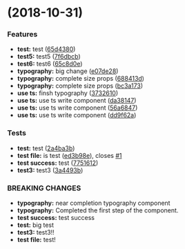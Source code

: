 <a name=""></a>
#  (2018-10-31)


### Features

* **test:** test ([65d4380](https://github.com/Adherentman/xyzUI/commit/65d4380))
* **test5:** test5 ([7f6dbcb](https://github.com/Adherentman/xyzUI/commit/7f6dbcb))
* **test6:** test6 ([65c8d0e](https://github.com/Adherentman/xyzUI/commit/65c8d0e))
* **typography:** big change ([e07de28](https://github.com/Adherentman/xyzUI/commit/e07de28))
* **typography:** complete size props ([688413d](https://github.com/Adherentman/xyzUI/commit/688413d))
* **typography:** complete size props ([bc3a173](https://github.com/Adherentman/xyzUI/commit/bc3a173))
* **use ts:** finsh typography ([3732610](https://github.com/Adherentman/xyzUI/commit/3732610))
* **use ts:** use ts write component ([da38147](https://github.com/Adherentman/xyzUI/commit/da38147))
* **use ts:** use ts write component ([56a6847](https://github.com/Adherentman/xyzUI/commit/56a6847))
* **use ts:** use ts write component ([dd9f62a](https://github.com/Adherentman/xyzUI/commit/dd9f62a))


### Tests

* **test:** test ([2a4ba3b](https://github.com/Adherentman/xyzUI/commit/2a4ba3b))
* **test file:** is test ([ed3b98e](https://github.com/Adherentman/xyzUI/commit/ed3b98e)), closes [#1](https://github.com/Adherentman/xyzUI/issues/1)
* **test success:** test ([7751612](https://github.com/Adherentman/xyzUI/commit/7751612))
* **test3:** test3 ([3a4493b](https://github.com/Adherentman/xyzUI/commit/3a4493b))


### BREAKING CHANGES

* **typography:** near completion typography component
* **typography:** Completed the first step of the component.
* **test success:** test success
* **test:** big test
* **test3:** test3!!
* **test file:** test!



